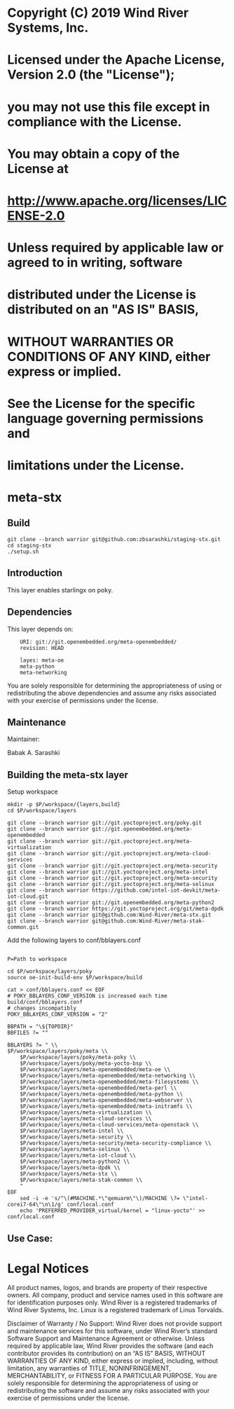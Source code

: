 #
# Copyright (C) 2019 Wind River Systems, Inc.
#
#  Licensed under the Apache License, Version 2.0 (the "License");
#  you may not use this file except in compliance with the License.
#  You may obtain a copy of the License at
#
#      http://www.apache.org/licenses/LICENSE-2.0
#
#  Unless required by applicable law or agreed to in writing, software
#  distributed under the License is distributed on an "AS IS" BASIS,
#  WITHOUT WARRANTIES OR CONDITIONS OF ANY KIND, either express or implied.
#  See the License for the specific language governing permissions and
#  limitations under the License.

#
meta-stx
=========

Build
------------------------
```
git clone --branch warrior git@github.com:zbsarashki/staging-stx.git
cd staging-stx
./setup.sh
```

Introduction
------------------------

This layer enables starlingx on poky. 


Dependencies
-------------------------

This layer depends on:

```
	URI: git://git.openembedded.org/meta-openembedded/
	revision: HEAD

	layes: meta-oe
	meta-python
	meta-networking
```
You are solely responsible for determining the appropriateness of using or redistributing the above dependencies and assume any risks associated with your exercise of permissions under the license.

Maintenance
-------------------------

Maintainer:

Babak A. Sarashki

Building the meta-stx layer
---------------------------


Setup workspace
```
mkdir -p $P/workspace/{layers,build}
cd $P/workspace/layers

git clone --branch warrior git://git.yoctoproject.org/poky.git
git clone --branch warrior git://git.openembedded.org/meta-openembedded
git clone --branch warrior git://git.yoctoproject.org/meta-virtualization
git clone --branch warrior git://git.yoctoproject.org/meta-cloud-services
git clone --branch warrior git://git.yoctoproject.org/meta-security
git clone --branch warrior git://git.yoctoproject.org/meta-intel
git clone --branch warrior git://git.yoctoproject.org/meta-security
git clone --branch warrior git://git.yoctoproject.org/meta-selinux
git clone --branch warrior https://github.com/intel-iot-devkit/meta-iot-cloud.git
git clone --branch warrior git://git.openembedded.org/meta-python2
git clone --branch warrior https://git.yoctoproject.org/git/meta-dpdk
git clone --branch warrior git@github.com:Wind-River/meta-stx.git
git clone --branch warrior git@github.com:Wind-River/meta-stak-common.git

```
Add the following layers to conf/bblayers.conf

```

P=Path to workspace 

cd $P/workspace/layers/poky
source oe-init-build-env $P/workspace/build

cat > conf/bblayers.conf << EOF
# POKY_BBLAYERS_CONF_VERSION is increased each time build/conf/bblayers.conf
# changes incompatibly
POKY_BBLAYERS_CONF_VERSION = "2"
 
BBPATH = "\${TOPDIR}"
BBFILES ?= ""

BBLAYERS ?= " \\
$P/workspace/layers/poky/meta \\
	$P/workspace/layers/poky/meta-poky \\
	$P/workspace/layers/poky/meta-yocto-bsp \\
	$P/workspace/layers/meta-openembedded/meta-oe \\
	$P/workspace/layers/meta-openembedded/meta-networking \\
	$P/workspace/layers/meta-openembedded/meta-filesystems \\
	$P/workspace/layers/meta-openembedded/meta-perl \\
	$P/workspace/layers/meta-openembedded/meta-python \\
	$P/workspace/layers/meta-openembedded/meta-webserver \\
	$P/workspace/layers/meta-openembedded/meta-initramfs \\
	$P/workspace/layers/meta-virtualization \\
	$P/workspace/layers/meta-cloud-services \\
	$P/workspace/layers/meta-cloud-services/meta-openstack \\
	$P/workspace/layers/meta-intel \\
	$P/workspace/layers/meta-security \\
	$P/workspace/layers/meta-security/meta-security-compliance \\
	$P/workspace/layers/meta-selinux \\
	$P/workspace/layers/meta-iot-cloud \\
	$P/workspace/layers/meta-python2 \\
	$P/workspace/layers/meta-dpdk \\
	$P/workspace/layers/meta-stx \\
	$P/workspace/layers/meta-stak-common \\
	"
EOF
	sed -i -e 's/^\(#MACHINE.*\"qemuarm\"\)/MACHINE \?= \"intel-corei7-64\"\n\1/g' conf/local.conf
	echo 'PREFERRED_PROVIDER_virtual/kernel = "linux-yocto"' >> conf/local.conf

```

Use Case:
---------------------------


# Legal Notices

All product names, logos, and brands are property of their respective owners. All company, product and service names used in this software are for identification purposes only. Wind River is a registered trademarks of Wind River Systems, Inc. Linux is a registered trademark of Linus Torvalds.

Disclaimer of Warranty / No Support: Wind River does not provide support and maintenance services for this software, under Wind River’s standard Software Support and Maintenance Agreement or otherwise. Unless required by applicable law, Wind River provides the software (and each contributor provides its contribution) on an “AS IS” BASIS, WITHOUT WARRANTIES OF ANY KIND, either express or implied, including, without limitation, any warranties of TITLE, NONINFRINGEMENT, MERCHANTABILITY, or FITNESS FOR A PARTICULAR PURPOSE. You are solely responsible for determining the appropriateness of using or redistributing the software and assume any risks associated with your exercise of permissions under the license.
